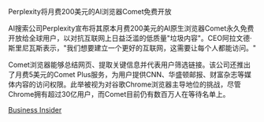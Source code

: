 Perplexity将月费200美元的AI浏览器Comet免费开放

AI搜索公司Perplexity宣布将其原本月费200美元的AI原生浏览器Comet永久免费开放给全球用户，以对抗互联网上日益泛滥的低质量"垃圾内容"。CEO阿拉文德·斯里尼瓦斯表示，"我们想要建立一个更好的互联网，这需要让每个人都能访问。"

Comet浏览器能够总结网页、提取关键信息并代表用户筛选链接。该公司还推出了月费5美元的Comet Plus服务，为用户提供CNN、华盛顿邮报、财富杂志等媒体内容的访问权限。此举被视为对谷歌Chrome浏览器主导地位的挑战，尽管Chrome拥有超过30亿用户，而Comet目前仍有数百万人在等待名单上。

[Business Insider](https://www.businessinsider.com/perplexity-makes-200-ai-browser-free-to-battle-ai-slop-2025-10)


